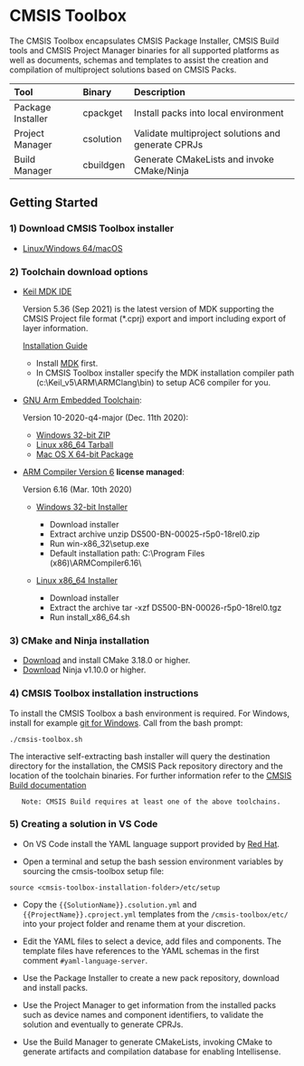 # CMSIS Toolbox

The CMSIS Toolbox encapsulates CMSIS Package Installer, CMSIS Build tools and CMSIS Project Manager binaries for all supported platforms as well as documents, schemas and templates to assist the creation and compilation of multiproject solutions based on CMSIS Packs.

Tool               | Binary         | Description
:------------------|:---------------|:-------------------------------------------------
Package Installer  | cpackget       | Install packs into local environment
Project Manager    | csolution      | Validate multiproject solutions and generate CPRJs
Build Manager      | cbuildgen      | Generate CMakeLists and invoke CMake/Ninja


## Getting Started

### 1) Download CMSIS Toolbox installer

- [Linux/Windows 64/macOS](https://github.com/Open-CMSIS-Pack/devtools/releases/download/tools/toolbox/0.9.2/cmsis-toolbox.sh)

### 2) Toolchain download options

- [Keil MDK IDE](http://www.keil.com/mdk5)

  Version 5.36 (Sep 2021) is the latest version of MDK supporting the CMSIS Project file format (*.cprj) export and import including export of layer information.

  [Installation Guide](http://www2.keil.com/mdk5/install)

  - Install [MDK](http://www2.keil.com/demo/eval/arm.htm) first.
  - In CMSIS Toolbox installer specify the MDK installation compiler path (c:\Keil_v5\ARM\ARMClang\bin) to setup AC6 compiler for you.

- [GNU Arm Embedded Toolchain](https://developer.arm.com/tools-and-software/open-source-software/developer-tools/gnu-toolchain/gnu-rm/downloads):

  Version 10-2020-q4-major (Dec. 11th 2020):
  - [Windows 32-bit ZIP](https://developer.arm.com/-/media/Files/downloads/gnu-rm/10-2020q4/gcc-arm-none-eabi-10-2020-q4-major-win32.exe)
  - [Linux x86_64 Tarball](https://developer.arm.com/-/media/Files/downloads/gnu-rm/10-2020q4/gcc-arm-none-eabi-10-2020-q4-major-x86_64-linux.tar.bz2)
  - [Mac OS X 64-bit Package](https://developer.arm.com/-/media/Files/downloads/gnu-rm/10-2020q4/gcc-arm-none-eabi-10-2020-q4-major-mac.pkg)

- [ARM Compiler Version 6](https://developer.arm.com/tools-and-software/embedded/arm-compiler/downloads/version-6) **license managed**:

  Version 6.16 (Mar. 10th 2020)
  - [Windows 32-bit Installer](https://developer.arm.com/-/media/Files/downloads/compiler/DS500-BN-00025-r5p0-18rel0.zip)

    - Download installer
    - Extract archive unzip DS500-BN-00025-r5p0-18rel0.zip
    - Run win-x86_32\setup.exe
    - Default installation path: C:\Program Files (x86)\ARMCompiler6.16\

  - [Linux x86_64 Installer](https://developer.arm.com/-/media/Files/downloads/compiler/DS500-BN-00026-r5p0-18rel0.tgz)
    - Download installer
    - Extract the archive tar -xzf DS500-BN-00026-r5p0-18rel0.tgz
    - Run install_x86_64.sh

### 3) CMake and Ninja installation

- [Download](https://cmake.org/download) and install CMake 3.18.0 or higher.
- [Download](https://github.com/ninja-build/ninja/releases) Ninja v1.10.0 or higher.

### 4) CMSIS Toolbox installation instructions

To install the CMSIS Toolbox a bash environment is required. For Windows, install for example [git for Windows](https://gitforwindows.org). Call from the bash prompt:
```
./cmsis-toolbox.sh
```
The interactive self-extracting bash installer will query the destination directory for the installation, the CMSIS Pack repository directory and the location of the toolchain binaries. For further information refer to the [CMSIS Build documentation](https://open-cmsis-pack.github.io/devtools/buildmgr/0.10.4/cbuild_install.html)

       Note: CMSIS Build requires at least one of the above toolchains.

### 5) Creating a solution in VS Code
- On VS Code install the YAML language support provided by [Red Hat](https://marketplace.visualstudio.com/items?itemName=redhat.vscode-yaml).

- Open a terminal and setup the bash session environment variables by sourcing the cmsis-toolbox setup file:
```
source <cmsis-toolbox-installation-folder>/etc/setup
```
- Copy the `{{SolutionName}}.csolution.yml` and `{{ProjectName}}.cproject.yml` templates from the `/cmsis-toolbox/etc/` into your project folder and rename them at your discretion.

- Edit the YAML files to select a device, add files and components. The template files have references to the YAML schemas in the first comment `#yaml-language-server`.

- Use the Package Installer to create a new pack repository, download and install packs.

- Use the Project Manager to get information from the installed packs such as device names and component identifiers, to validate the solution and eventually to generate CPRJs.

- Use the Build Manager to generate CMakeLists, invoking CMake to generate artifacts and compilation database for enabling Intellisense.
